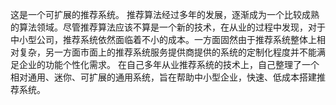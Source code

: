 这是一个可扩展的推荐系统。
推荐算法经过多年的发展，逐渐成为一个比较成熟的算法领域。尽管推荐算法应该不算是一个新的技术，在从业的过程中发现，对于中小型公司，推荐系统依然面临着不小的成本。一方面固然由于推荐系统整体上相对复杂，另一方面市面上的推荐系统服务提供商提供的系统的定制化程度并不能满足企业的功能个性化需求。
在自己多年从业推荐系统的技术上，自己整理了一个相对通用、迷你、可扩展的通用系统，旨在帮助中小型企业，快速、低成本搭建推荐系统。
